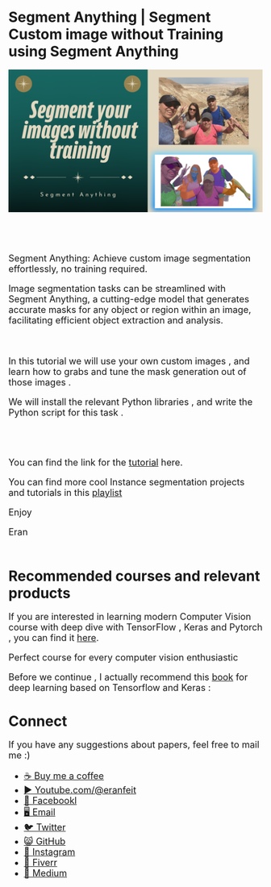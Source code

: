 # Segment Anything | Segment Custom image without Training using Segment Anything
<p align="center">
  <img width="800" src="SAM-Segment-your-images-without-training.png" "image">
</p>

##
<br/><br/> 

<font size= "4" >
Segment Anything: Achieve custom image segmentation effortlessly, no training required.

Image segmentation tasks can be streamlined with Segment Anything, a cutting-edge model that generates accurate masks for any object or region within an image, facilitating efficient object extraction and analysis.

<br/><br/> 
In this tutorial we will use your own custom images , and learn how to grabs and tune the mask generation out of those images . 

We will install the relevant Python libraries ,  and write the Python script for this task .

<br/><br/> 

You can find the link for the [tutorial](https://youtu.be/8ZkKg9imOH8) here. 

You can find more cool Instance segmentation projects and tutorials in this  [playlist](https://www.youtube.com/playlist?list=PLdkryDe59y4Y24C9LW1AjffKmgGUyaInz)


Enjoy

Eran
<br/><br/> 

</font>

# Recommended courses and relevant products 
<font size= "4" >

If you are interested in learning modern Computer Vision course with deep dive with TensorFlow , Keras and Pytorch , you can find it [here](http://bit.ly/3HeDy1V).

Perfect course for every computer vision enthusiastic

Before we continue , I actually recommend this [book](https://amzn.to/3STWZ2N) for deep learning based on Tensorflow and Keras : 



</font>

# Connect

<font size= "4" >
If you have any suggestions about papers, feel free to mail me :)

- [☕ Buy me a coffee](https://ko-fi.com/eranfeit)
- [▶️ Youtube.com/@eranfeit](https://www.youtube.com/channel/UCTiWJJhaH6BviSWKLJUM9sg)
- [🐙 Facebookl](https://www.facebook.com/groups/3080601358933585)
- [🖥️ Email](mailto:feitgemel@gmail.com)
- [🐦 Twitter](https://twitter.com/eran_feit )
- [😸 GitHub](https://github.com/feitgemel)
- [📸 Instagram](https://www.instagram.com/eran_feit/)
- [🤝 Fiverr ](https://www.fiverr.com/s/mB3Pbb)
- [📝 Medium ](https://medium.com/@feitgemel)


</font>


